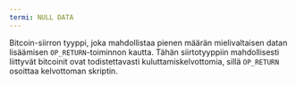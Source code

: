 ```yaml
---
termi: NULL DATA
---
```


Bitcoin-siirron tyyppi, joka mahdollistaa pienen määrän mielivaltaisen datan lisäämisen `OP_RETURN`-toiminnon kautta. Tähän siirtotyyppiin mahdollisesti liittyvät bitcoinit ovat todistettavasti kuluttamiskelvottomia, sillä `OP_RETURN` osoittaa kelvottoman skriptin.